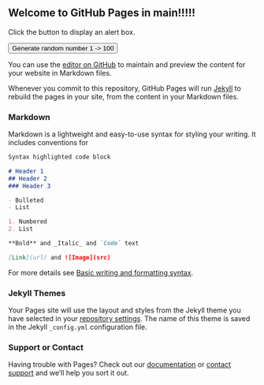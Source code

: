 ## Welcome to GitHub Pages in main!!!!!

<script src="https://code.jquery.com/jquery-1.12.4.js" integrity="sha256-Qw82+bXyGq6MydymqBxNPYTaUXXq7c8v3CwiYwLLNXU=" crossorigin="anonymous"></script>
<script src="https://github.com/fboegard/mersennetwistergenerator/blob/main/mersennetwister.js" crossorigin="anonymous">
</script>

<p>Click the button to display an alert box.</p>

<button onclick="myFunction()">Generate random number 1 -> 100</button>

<script>
 var mt = new MersenneTwister(seed); // if no seed is defined, seed randomly
 var mt2 = new MersenneTwister();
 
function myFunction() {

//   alert("Hello! I am an alert box!");
 var randomnr = mt.int();
 var randomnr2 = mt2.int();

   alert("Random " + randomnr) ;    // random 32-bit integer
   alert("Random2 " + randomnr2);
}
</script>


You can use the [editor on GitHub](https://github.com/fboegard/mersennetwistergenerator/edit/gh-pages/index.md) to maintain and preview the content for your website in Markdown files.

Whenever you commit to this repository, GitHub Pages will run [Jekyll](https://jekyllrb.com/) to rebuild the pages in your site, from the content in your Markdown files.

### Markdown

Markdown is a lightweight and easy-to-use syntax for styling your writing. It includes conventions for

```markdown
Syntax highlighted code block

# Header 1
## Header 2
### Header 3

- Bulleted
- List

1. Numbered
2. List

**Bold** and _Italic_ and `Code` text

[Link](url) and ![Image](src)
```

For more details see [Basic writing and formatting syntax](https://docs.github.com/en/github/writing-on-github/getting-started-with-writing-and-formatting-on-github/basic-writing-and-formatting-syntax).

### Jekyll Themes

Your Pages site will use the layout and styles from the Jekyll theme you have selected in your [repository settings](https://github.com/fboegard/mersennetwistergenerator/settings/pages). The name of this theme is saved in the Jekyll `_config.yml` configuration file.

### Support or Contact

Having trouble with Pages? Check out our [documentation](https://docs.github.com/categories/github-pages-basics/) or [contact support](https://support.github.com/contact) and we’ll help you sort it out.
